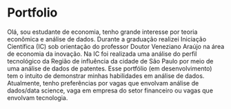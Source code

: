 # Portfolio
Olá, sou estudante de economia, tenho grande interesse por teoria econômica e análise de dados. Durante a graduação realizei Iniciação Científica (IC) sob orientação do professor Doutor Veneziano Araújo na área de economia da inovação. Na IC foi realizada uma análise do perfil tecnológico da Região de influência da cidade de São Paulo por meio de uma análise de dados de patentes.
Esse portfólio (em desenvolvimento) tem o intuito de demonstrar minhas habilidades em análise de dados. Atualmente, tenho preferências por vagas que envolvam análise de dados/data science, vaga em empresa do setor financeiro ou vagas que envolvam tecnologia.
